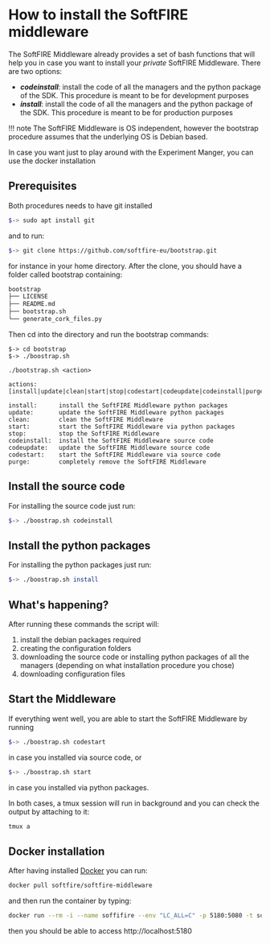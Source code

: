 # How to install the SoftFIRE middleware

The SoftFIRE Middleware already provides a set of bash functions that will help you in case you want to install your _private_ SoftFIRE Middleware. There are two options:

* _**codeinstall**_: install the code of all the managers and the python package of the SDK. This procedure is meant to be for development purposes
* _**install**_: install the code of all the managers and the python package of the SDK. This procedure is meant to be for production purposes

!!! note
      The SoftFIRE Middleware is OS independent, however the bootstrap procedure assumes that the underlying OS is Debian based.

In case you want just to play around with the Experiment Manger, you can use the docker installation

## Prerequisites

Both procedures needs to have git installed

```bash
$-> sudo apt install git
```

and to run:

```bash
$-> git clone https://github.com/softfire-eu/bootstrap.git
```

for instance in your home directory. After the clone, you should have a folder called bootstrap containing:

```sh
bootstrap
├── LICENSE
├── README.md
├── bootstrap.sh
└── generate_cork_files.py
```

Then cd into the directory and run the bootstrap commands:


```text
$-> cd bootstrap
$-> ./boostrap.sh

./bootstrap.sh <action>

actions:    [install|update|clean|start|stop|codestart|codeupdate|codeinstall|purge]

install:      install the SoftFIRE Middleware python packages
update:       update the SoftFIRE Middleware python packages
clean:        clean the SoftFIRE Middleware
start:        start the SoftFIRE Middleware via python packages
stop:         stop the SoftFIRE Middleware
codeinstall:  install the SoftFIRE Middleware source code
codeupdate:   update the SoftFIRE Middleware source code
codestart:    start the SoftFIRE Middleware via source code
purge:        completely remove the SoftFIRE Middleware
```

## Install the source code

For installing the source code just run:

```sh
$-> ./boostrap.sh codeinstall
```

## Install the python packages

For installing the python packages just run:

```sh
$-> ./boostrap.sh install

```

## What's happening?

After running these commands the script will:

1. install the debian packages required
1. creating the configuration folders
1. downloading the source code or installing python packages of all the managers (depending on what installation procedure you chose)
1. downloading configuration files

## Start the Middleware

If everything went well, you are able to start the SoftFIRE Middleware by running

```sh
$-> ./boostrap.sh codestart
```

in case you installed via source code, or

```sh
$-> ./boostrap.sh start
```

in case you installed via python packages.

In both cases, a tmux session will run in background and you can check the output by attaching to it:

```sh
tmux a
```

## Docker installation

After having installed [Docker](https://www.docker.com/) you can run:

```sh
docker pull softfire/softfire-middleware
```

and then run the container by typing:

```sh
docker run --rm -i --name soffifire --env "LC_ALL=C" -p 5180:5080 -t softfire-middleware
```

then you should be able to access http://localhost:5180

<!---
 Script for open external links in a new tab
-->
<script src="http://ajax.googleapis.com/ajax/libs/jquery/1.7.1/jquery.js"></script>
<script type="text/javascript" charset="utf-8">
      // Creating custom :external selector
      $.expr[':'].external = function(obj){
          return !obj.href.match(/^mailto\:/)
                  && (obj.hostname != location.hostname);
      };
      $(function(){
        $('a:external').addClass('external');
        $(".external").attr('target','_blank');
      })
</script>
